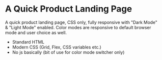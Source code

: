 # A Quick Product Landing Page


A quick product landing page, CSS only, fully responsive with "Dark Mode" & "Light Mode" enabled. Color modes are responsive to default browser mode and user choice as well.

- Standard HTML
- Modern CSS (Grid, Flex, CSS variables etc.)
- No js basically (bit of use for color mode switcher only)

